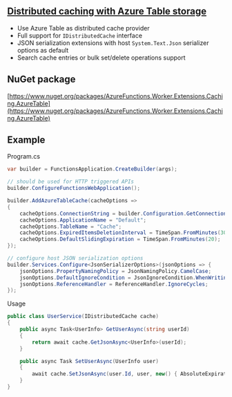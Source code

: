 ## [Distributed caching with Azure Table storage](src/AzureFunctions.Worker.Extensions.Caching.AzureTable/readme.md)
- Use Azure Table as distributed cache provider
- Full support for `IDistributedCache` interface
- JSON serialization extensions with host `System.Text.Json` serializer options as default
- Search cache entries or bulk set/delete operations support

## NuGet package
[https://www.nuget.org/packages/AzureFunctions.Worker.Extensions.Caching.AzureTable](https://www.nuget.org/packages/AzureFunctions.Worker.Extensions.Caching.AzureTable)

## Example

Program.cs
```csharp
var builder = FunctionsApplication.CreateBuilder(args);

// should be used for HTTP triggered APIs
builder.ConfigureFunctionsWebApplication();

builder.AddAzureTableCache(cacheOptions =>
{
    cacheOptions.ConnectionString = builder.Configuration.GetConnectionString("AzureWebJobsStorage");
    cacheOptions.ApplicationName = "Default";
    cacheOptions.TableName = "Cache";
    cacheOptions.ExpiredItemsDeletionInterval = TimeSpan.FromMinutes(30);
    cacheOptions.DefaultSlidingExpiration = TimeSpan.FromMinutes(20);
});

// configure host JSON serialization options
builder.Services.Configure<JsonSerializerOptions>(jsonOptions => {
    jsonOptions.PropertyNamingPolicy = JsonNamingPolicy.CamelCase;
    jsonOptions.DefaultIgnoreCondition = JsonIgnoreCondition.WhenWritingNull;
    jsonOptions.ReferenceHandler = ReferenceHandler.IgnoreCycles;
});
```

Usage
```csharp
public class UserService(IDistributedCache cache)
{
    public async Task<UserInfo> GetUserAsync(string userId)
    {
        return await cache.GetJsonAsync<UserInfo>(userId);
    }

    public async Task SetUserAsync(UserInfo user)
    {
        await cache.SetJsonAsync(user.Id, user, new() { AbsoluteExpirationRelativeToNow = TimeSpan.FromDays(1) });
    }
}
```